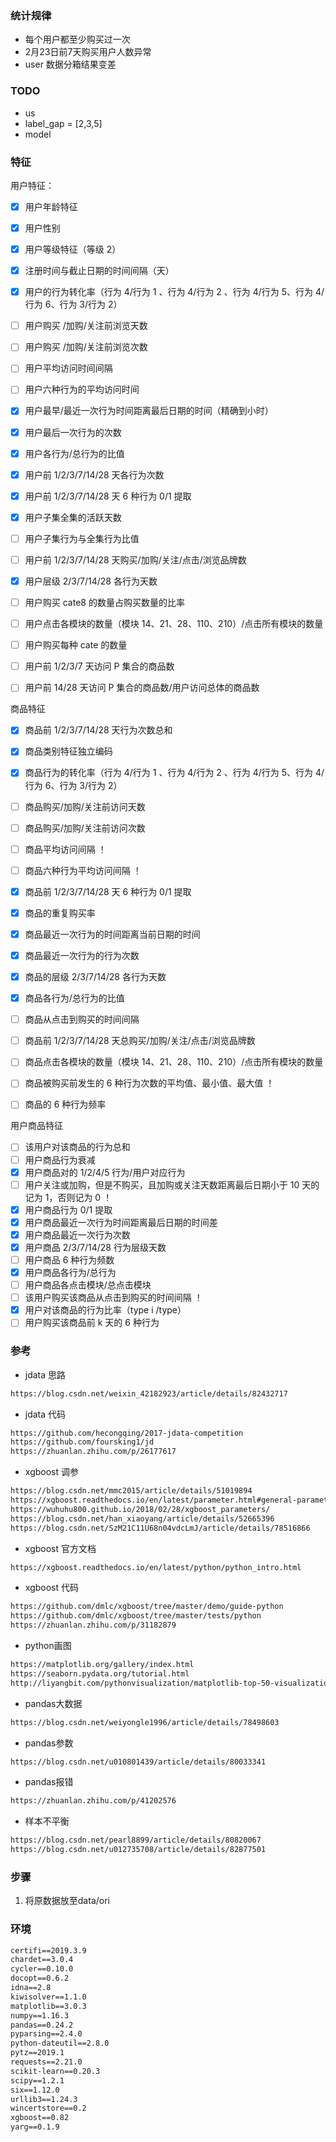 
### 统计规律
- 每个用户都至少购买过一次
- 2月23日前7天购买用户人数异常
- user 数据分箱结果变差

### TODO
- us 
- label_gap = [2,3,5]
- model


### 特征
用户特征：    
- [x] 用户年龄特征
- [x] 用户性别
- [x] 用户等级特征（等级 2）
- [x] 注册时间与截止日期的时间间隔（天）
- [x] 用户的行为转化率（行为 4/行为 1 、行为 4/行为 2 、行为 4/行为 5、行为 4/行为 6、行为 3/行为 2）
- [ ] 用户购买 /加购/关注前浏览天数
- [ ] 用户购买 /加购/关注前浏览次数
- [ ] 用户平均访问时间间隔
- [ ] 用户六种行为的平均访问时间
- [x] 用户最早/最近一次行为时间距离最后日期的时间（精确到小时）
- [x] 用户最后一次行为的次数
- [x] 用户各行为/总行为的比值

- [x] 用户前 1/2/3/7/14/28 天各行为次数
- [x] 用户前 1/2/3/7/14/28 天 6 种行为 0/1 提取

- [x] 用户子集全集的活跃天数
- [ ] 用户子集行为与全集行为比值

- [ ] 用户前 1/2/3/7/14/28 天购买/加购/关注/点击/浏览品牌数
- [x] 用户层级 2/3/7/14/28 各行为天数 
- [ ] 用户购买 cate8 的数量占购买数量的比率
- [ ] 用户点击各模块的数量（模块 14、21、28、110、210）/点击所有模块的数量
- [ ] 用户购买每种 cate 的数量
- [ ] 用户前 1/2/3/7 天访问 P 集合的商品数
- [ ] 用户前 14/28 天访问 P 集合的商品数/用户访问总体的商品数

商品特征
- [x] 商品前 1/2/3/7/14/28 天行为次数总和
- [x] 商品类别特征独立编码
- [x] 商品行为的转化率（行为 4/行为 1 、行为 4/行为 2 、行为 4/行为 5、行为 4/行为 6、行为 3/行为 2）
- [ ] 商品购买/加购/关注前访问天数
- [ ] 商品购买/加购/关注前访问次数
- [ ] 商品平均访问间隔 ！
- [ ] 商品六种行为平均访问间隔 ！
- [x] 商品前 1/2/3/7/14/28 天 6 种行为 0/1 提取
- [x] 商品的重复购买率 
- [x] 商品最近一次行为的时间距离当前日期的时间
- [x] 商品最近一次行为的行为次数
- [x] 商品的层级 2/3/7/14/28 各行为天数
- [x] 商品各行为/总行为的比值
- [ ] 商品从点击到购买的时间间隔
- [ ] 商品前 1/2/3/7/14/28 天总购买/加购/关注/点击/浏览品牌数
- [ ] 商品点击各模块的数量（模块 14、21、28、110、210）/点击所有模块的数量
- [ ] 商品被购买前发生的 6 种行为次数的平均值、最小值、最大值 ！
- [ ] 商品的 6 种行为频率


用户商品特征
- [ ] 该用户对该商品的行为总和
- [ ] 用户商品行为衰减
- [x] 用户商品对的 1/2/4/5 行为/用户对应行为
- [ ] 用户关注或加购，但是不购买，且加购或关注天数距离最后日期小于 10 天的记为 1，否则记为 0 ！
- [x] 用户商品行为 0/1 提取
- [x] 用户商品最近一次行为时间距离最后日期的时间差
- [x] 用户商品最近一次行为次数
- [x] 用户商品 2/3/7/14/28 行为层级天数
- [ ] 用户商品 6 种行为频数
- [x] 用户商品各行为/总行为
- [ ] 用户商品各点击模块/总点击模块
- [ ] 该用户购买该商品从点击到购买的时间间隔 ！
- [x] 用户对该商品的行为比率（type i /type）
- [ ] 用户购买该商品前 k 天的 6 种行为

### 参考
- jdata 思路
```txt
https://blog.csdn.net/weixin_42182923/article/details/82432717
```
- jdata 代码
```txt    
https://github.com/hecongqing/2017-jdata-competition
https://github.com/foursking1/jd
https://zhuanlan.zhihu.com/p/26177617
```
- xgboost 调参    
```txt   
https://blog.csdn.net/mmc2015/article/details/51019894
https://xgboost.readthedocs.io/en/latest/parameter.html#general-parameters 
https://wuhuhu800.github.io/2018/02/28/xgboost_parameters/
https://blog.csdn.net/han_xiaoyang/article/details/52665396
https://blog.csdn.net/SzM21C11U68n04vdcLmJ/article/details/78516866
```

- xgboost 官方文档
```txt    
https://xgboost.readthedocs.io/en/latest/python/python_intro.html
```

- xgboost 代码
```txt    
https://github.com/dmlc/xgboost/tree/master/demo/guide-python
https://github.com/dmlc/xgboost/tree/master/tests/python
https://zhuanlan.zhihu.com/p/31182879
```

- python画图
```txt    
https://matplotlib.org/gallery/index.html
https://seaborn.pydata.org/tutorial.html
http://liyangbit.com/pythonvisualization/matplotlib-top-50-visualizations/#20-%E8%BF%9E%E7%BB%AD%E5%8F%98%E9%87%8F%E7%9A%84%E7%9B%B4%E6%96%B9%E5%9B%BE-histogram-for-continuous-variable
```

- pandas大数据
```txt    
https://blog.csdn.net/weiyongle1996/article/details/78498603
```

- pandas参数
```txt    
https://blog.csdn.net/u010801439/article/details/80033341
```

- pandas报错
```txt    
https://zhuanlan.zhihu.com/p/41202576
```

- 样本不平衡
```txt    
https://blog.csdn.net/pearl8899/article/details/80820067
https://blog.csdn.net/u012735708/article/details/82877501
```


### 步骤
1. 将原数据放至data/ori 

### 环境
```txt
certifi==2019.3.9
chardet==3.0.4
cycler==0.10.0
docopt==0.6.2
idna==2.8
kiwisolver==1.1.0
matplotlib==3.0.3
numpy==1.16.3
pandas==0.24.2
pyparsing==2.4.0
python-dateutil==2.8.0
pytz==2019.1
requests==2.21.0
scikit-learn==0.20.3
scipy==1.2.1
six==1.12.0
urllib3==1.24.3
wincertstore==0.2
xgboost==0.82
yarg==0.1.9
```
